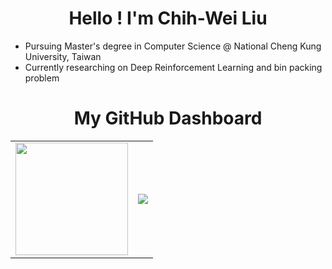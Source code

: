 <h1 align="center">Hello ! I'm Chih-Wei Liu</h1>

* Pursuing Master's degree in Computer Science @ National Cheng Kung University, Taiwan
* Currently researching on Deep Reinforcement Learning and bin packing problem
  
<h1 align="center">My GitHub Dashboard</h1>
<table>
  <tr>
    <td>
      <a href="https://github-readme-stats-jeepway.vercel.app/api?username=JeepWay&show_icons=true&hide_rank=true&count_private=true&hide=contribs&theme=nord&include_all_commits=true&custom_title=GitHub%20Stats">
        <img height=180 align="center" src="https://github-readme-stats-jeepway.vercel.app/api?username=JeepWay&show_icons=true&hide_rank=true&count_private=true&hide=contribs&theme=nord&include_all_commits=true&custom_title=GitHub%20Stats">
      </a>  
    </td>
    <td>
      <a href="https://github-readme-stats-jeepway.vercel.app/api/top-langs?username=JeepWay&show_icons=true&locale=en&layout=donut&langs_count=6&hide=Jupyter%20Notebook,HTML,CSS&size_weight=0.5&count_weight=0.5">
        <img align="center" src="https://github-readme-stats-jeepway.vercel.app/api/top-langs?username=JeepWay&show_icons=true&locale=en&layout=donut&langs_count=6&hide=Jupyter%20Notebook,HTML,CSS&size_weight=0.5&count_weight=0.5">
      </a>
    </td>
  </tr>
</table>
